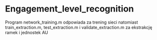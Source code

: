 # Engagement_level_recognition

Program network_training.m odpowiada za trening sieci natomiast train_extraction.m, test_extraction.m i validate_extraction.m za ekstrakcję ramek i jednostek AU

